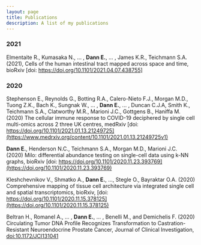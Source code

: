 ```yaml
---
layout: page
title: Publications
description: A list of my publications
---
```


### 2021

Elmentaite R., Kumasaka N., ... , **Dann E.**, ... , James K.R., Teichmann S.A. (2021), Cells of the human intestinal tract mapped across space and time, bioRxiv [doi: https://doi.org/10.1101/2021.04.07.438755]

### 2020

Stephenson E., Reynolds G., Botting R.A., Calero-Nieto F.J., Morgan M.D., Tuong Z.K., Bach K., Sungnak W., ... , **Dann E.**, ... , Duncan C.J.A, Smith K., Teichmann S.A., Clatworthy M.R., Marioni J.C., Gottgens B., Haniffa M. (2020) The cellular immune response to COVID-19 deciphered by single cell multi-omics across
2 three UK centres, medRxiv [doi: https://doi.org/10.1101/2021.01.13.21249725](https://www.medrxiv.org/content/10.1101/2021.01.13.21249725v1)

**Dann E.**, Henderson N.C., Teichmann S.A., Morgan M.D., Marioni J.C. (2020) Milo: differential abundance testing on single-cell data using k-NN graphs, bioRxiv [doi: https://doi.org/10.1101/2020.11.23.393769](https://doi.org/10.1101/2020.11.23.393769)

Kleshchevnikov V., Shmatko A., **Dann E.**, ..., Stegle O.,  Bayraktar O.A. (2020) Comprehensive mapping of tissue cell architecture via integrated single cell and spatial transcriptomics, bioRxiv, [doi: https://doi.org/10.1101/2020.11.15.378125](https://doi.org/10.1101/2020.11.15.378125)

Beltran H., Romanel A., ... , **Dann E.**, ... , Benelli M., and Demichelis F. (2020) Circulating Tumor DNA Profile Recognizes Transformation to Castration-Resistant Neuroendocrine Prostate Cancer, Journal of Clinical Investigation, [doi:10.1172/JCI131041](https://www.jci.org/articles/view/131041)


